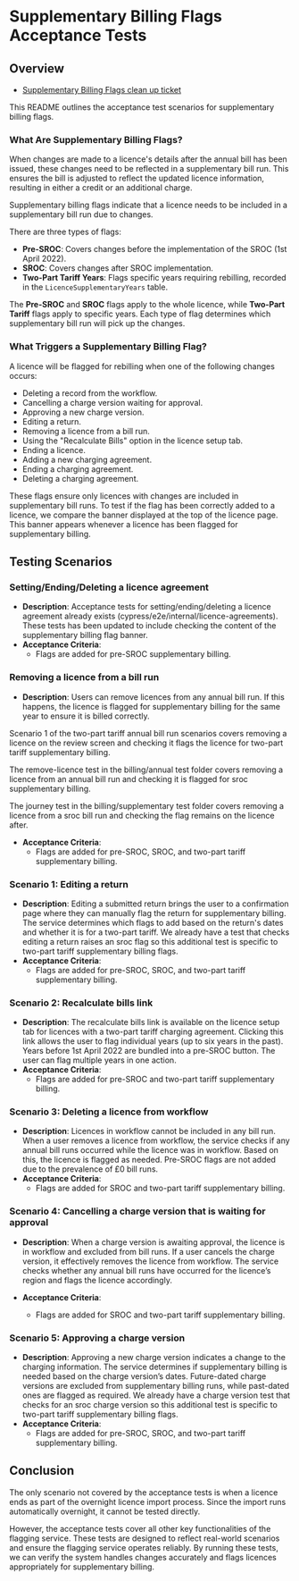 # Supplementary Billing Flags Acceptance Tests

## Overview

- [Supplementary Billing Flags clean up ticket](https://eaflood.atlassian.net/browse/WATER-4746)

This README outlines the acceptance test scenarios for supplementary billing flags.

### What Are Supplementary Billing Flags?

When changes are made to a licence's details after the annual bill has been issued, these changes need to be reflected in a supplementary bill run. This ensures the bill is adjusted to reflect the updated licence information, resulting in either a credit or an additional charge.

Supplementary billing flags indicate that a licence needs to be included in a supplementary bill run due to changes.

There are three types of flags:
- **Pre-SROC**: Covers changes before the implementation of the SROC (1st April 2022).
- **SROC**: Covers changes after SROC implementation.
- **Two-Part Tariff Years**: Flags specific years requiring rebilling, recorded in the `LicenceSupplementaryYears` table.

The **Pre-SROC** and **SROC** flags apply to the whole licence, while **Two-Part Tariff** flags apply to specific years. Each type of flag determines which supplementary bill run will pick up the changes.

### What Triggers a Supplementary Billing Flag?

A licence will be flagged for rebilling when one of the following changes occurs:

- Deleting a record from the workflow.
- Cancelling a charge version waiting for approval.
- Approving a new charge version.
- Editing a return.
- Removing a licence from a bill run.
- Using the "Recalculate Bills" option in the licence setup tab.
- Ending a licence.
- Adding a new charging agreement.
- Ending a charging agreement.
- Deleting a charging agreement.

These flags ensure only licences with changes are included in supplementary bill runs.
To test if the flag has been correctly added to a licence, we compare the banner displayed at the top of the licence page. This banner appears whenever a licence has been flagged for supplementary billing.

## Testing Scenarios

### Setting/Ending/Deleting a licence agreement
- **Description**: Acceptance tests for setting/ending/deleting a licence agreement already exists (cypress/e2e/internal/licence-agreements). These tests has been updated to include checking the content of the supplementary billing flag banner.
- **Acceptance Criteria**:
  - Flags are added for pre-SROC supplementary billing.

### Removing a licence from a bill run
- **Description**: Users can remove licences from any annual bill run. If this happens, the licence is flagged for supplementary billing for the same year to ensure it is billed correctly.

Scenario 1 of the two-part tariff annual bill run scenarios covers removing a licence on the review screen and checking it flags the licence for two-part tariff supplementary billing.

The remove-licence test in the billing/annual test folder covers removing a licence from an annual bill run and checking it is flagged for sroc supplementary billing.

The journey test in the billing/supplementary test folder covers removing a licence from a  sroc bill run and checking the flag remains on the licence after.
- **Acceptance Criteria**:
  - Flags are added for pre-SROC, SROC, and two-part tariff supplementary billing.

### Scenario 1: Editing a return
- **Description**: Editing a submitted return brings the user to a confirmation page where they can manually flag the return for supplementary billing. The service determines which flags to add based on the return's dates and whether it is for a two-part tariff. We already have a test that checks editing a return raises an sroc flag so this additional test is specific to two-part tariff supplementary billing flags.
- **Acceptance Criteria**:
  - Flags are added for pre-SROC, SROC, and two-part tariff supplementary billing.

### Scenario 2: Recalculate bills link
- **Description**: The recalculate bills link is available on the licence setup tab for licences with a two-part tariff charging agreement. Clicking this link allows the user to flag individual years (up to six years in the past). Years before 1st April 2022 are bundled into a pre-SROC button. The user can flag multiple years in one action.
- **Acceptance Criteria**:
  - Flags are added for pre-SROC and two-part tariff supplementary billing.

### Scenario 3: Deleting a licence from workflow
- **Description**: Licences in workflow cannot be included in any bill run. When a user removes a licence from workflow, the service checks if any annual bill runs occurred while the licence was in workflow. Based on this, the licence is flagged as needed. Pre-SROC flags are not added due to the prevalence of £0 bill runs.
- **Acceptance Criteria**:
  - Flags are added for SROC and two-part tariff supplementary billing.

### Scenario 4: Cancelling a charge version that is waiting for approval
- **Description**: When a charge version is awaiting approval, the licence is in workflow and excluded from bill runs. If a user cancels the charge version, it effectively removes the licence from workflow. The service checks whether any annual bill runs have occurred for the licence’s region and flags the licence accordingly.

- **Acceptance Criteria**:
  - Flags are added for SROC and two-part tariff supplementary billing.

### Scenario 5: Approving a charge version
- **Description**: Approving a new charge version indicates a change to the charging information. The service determines if supplementary billing is needed based on the charge version’s dates. Future-dated charge versions are excluded from supplementary billing runs, while past-dated ones are flagged as required. We already have a charge version test that checks for an sroc charge version so this additional test is specific to two-part tariff supplementary billing flags.
- **Acceptance Criteria**:
  - Flags are added for pre-SROC, SROC, and two-part tariff supplementary billing.

## Conclusion
The only scenario not covered by the acceptance tests is when a licence ends as part of the overnight licence import process. Since the import runs automatically overnight, it cannot be tested directly.

However, the acceptance tests cover all other key functionalities of the flagging service. These tests are designed to reflect real-world scenarios and ensure the flagging service operates reliably. By running these tests, we can verify the system handles changes accurately and flags licences appropriately for supplementary billing.

